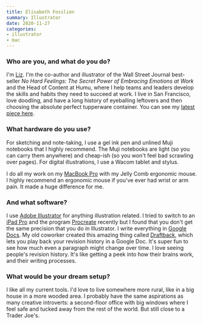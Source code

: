 ```yaml
---
title: Elisabeth Fosslien
summary: Illustrator
date: 2020-11-27
categories:
- illustrator 
- mac
---
```


### Who are you, and what do you do?

I'm [Liz](https://www.fosslien.com/ "Elisabeth's website."). I'm the co-author and illustrator of the Wall Street Journal best-seller _No Hard Feelings: The Secret Power of Embracing Emotions at Work_ and the Head of Content at Humu, where I help teams and leaders develop the skills and habits they need to succeed at work. I live in San Francisco, love doodling, and have a long history of eyeballing leftovers and then choosing the absolute perfect tupperware container. You can see my [latest piece here](https://static1.squarespace.com/static/5d15594116124000014ec5aa/t/5d1f93c75b995500015b0981/1562350535808/D1bLd2sU0AA2_sX.jpg "A photo of food in a Tupperware container.").

### What hardware do you use?

For sketching and note-taking, I use a gel ink pen and unlined Muji notebooks that I highly recommend. The Muji notebooks are light (so you can carry them anywhere) and cheap-ish (so you won't feel bad scrawling over pages). For digital illustrations, I use a Wacom tablet and stylus.

I do all my work on my [MacBook Pro][macbook-pro] with my Jelly Comb ergonomic mouse. I highly recommend an ergonomic mouse if you've ever had wrist or arm pain. It made a huge difference for me.

### And what software?

I use [Adobe Illustrator][illustrator] for anything illustration related. I tried to switch to an [iPad Pro][ipad-pro] and the program [Procreate][procreate-ios] recently but I found that you don't get the same precision that you do in Illustrator. I write everything in [Google Docs][google-docs]. My old coworker created this amazing thing called [Draftback][], which lets you play back your revision history in a Google Doc. It's super fun to see how much even a paragraph might change over time. I love seeing people's revision history. It's like getting a peek into how their brains work, and their writing processes.

### What would be your dream setup?

I like all my current tools. I'd love to live somewhere more rural, like in a big house in a more wooded area. I probably have the same aspirations as many creative introverts: a second-floor office with big windows where I feel safe and tucked away from the rest of the world. But still close to a Trader Joe's.

[draftback]: http://web.archive.org/web/20211024174132/https://draftback.com/ "A Chrome extension to replay a document's revision history in Google Docs."
[google-docs]: https://en.wikipedia.org/wiki/Google_Docs "A web-based office suite."
[illustrator]: https://www.adobe.com/products/illustrator.html "A vector graphics editor."
[ipad-pro]: https://en.wikipedia.org/wiki/IPad_Pro "An iOS tablet."
[macbook-pro]: https://www.apple.com/macbook-pro/ "A laptop."
[procreate-ios]: https://apps.apple.com/us/app/procreate/id425073498 "A powerful illustration app."
